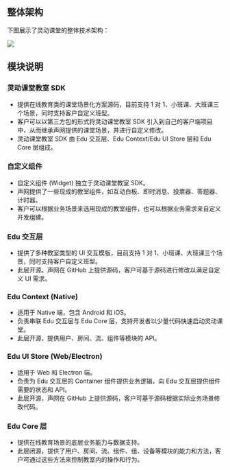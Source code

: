 ## 整体架构

下图展示了灵动课堂的整体技术架构：

![](https://web-cdn.agora.io/docs-files/1647941211009)

## 模块说明

### 灵动课堂教室 SDK

-   提供在线教育类的课堂场景化方案源码，目前支持 1 对 1、小班课、大班课三个场景，同时支持客户自定义班型。
-   客户可以以第三方包的形式将灵动课堂教室 SDK 引入到自己的客户端项目中，从而继承声网提供的课堂场景，并进行自定义修改。
-   灵动课堂教室 SDK 由 Edu 交互层、Edu Context/Edu UI Store 层和 Edu Core 层组成。

### 自定义组件

-   自定义组件 (Widget) 独立于灵动课堂教室 SDK。
-   声网提供了一些现成的教室组件，如互动白板、即时消息、投票器、答题器、计时器。
-   客户可以根据业务场景来选用现成的教室组件，也可以根据业务需求来自定义开发组建。

### Edu 交互层

-   提供了多种教室类型的 UI 交互模版，目前支持 1 对 1、小班课、大班课三个场景，同时支持客户自定义班型。
-   此层开源。声网在 GitHub 上提供源码，客户可基于源码进行修改以满足自定义 UI 需求。

### Edu Context (Native)

-   适用于 Native 端，包含 Android 和 iOS。
-   负责串联 Edu 交互层与 Edu Core 层，支持开发者以少量代码快速启动灵动课堂。
-   此层开源，提供用户、房间、流、组件等模块的 API。

### Edu UI Store (Web/Electron)

-   适用于 Web 和 Electron 端。
-   负责为 Edu 交互层的 Container 组件提供业务逻辑，向 Edu 交互层提供组件需要的状态和 API。
-   此层开源，声网在 GitHub 上提供源码，客户可基于源码根据实际业务场景修改代码。

### Edu Core 层

-   提供在线教育场景的底层业务能力与数据支持。
-   此层闭源，提供了用户、房间、流、组件、组、设备等模块的能力和方法，客户可通过这些方法来控制教室内的操作和行为。
